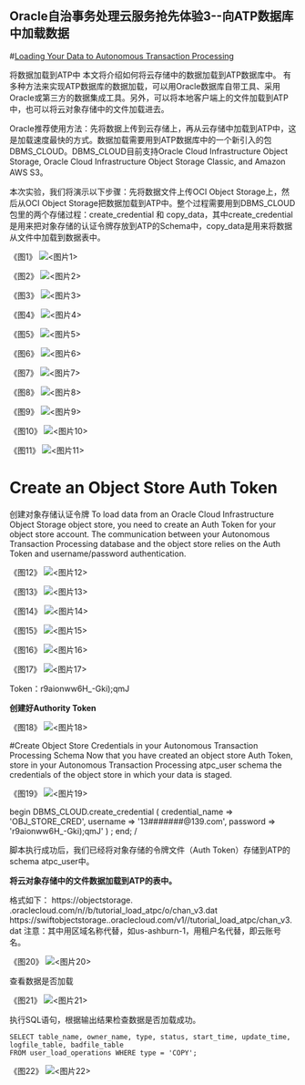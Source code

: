 ## Oracle自治事务处理云服务抢先体验3--向ATP数据库中加载数据


#[Loading Your Data to Autonomous Transaction Processing](http://www.oracle.com/webfolder/technetwork/tutorials/obe/cloud/atp/OBE_Loading%20Your%20Data%20Into%20Autonomous%20Transaction%20Processing/loading_your_data_Into_autonomous_transaction_processing.html)  

将数据加载到ATP中
本文将介绍如何将云存储中的数据加载到ATP数据库中。
有多种方法来实现ATP数据库的数据加载，可以用Oracle数据库自带工具、采用Oracle或第三方的数据集成工具。另外，可以将本地客户端上的文件加载到ATP中，也可以将云对象存储中的文件加载进去。

Oracle推荐使用方法：先将数据上传到云存储上，再从云存储中加载到ATP中，这是加载速度最快的方式。数据加载需要用到ATP数据库中的一个新引入的包DBMS_CLOUD。DBMS_CLOUD目前支持Oracle Cloud Infrastructure Object Storage, Oracle Cloud Infrastructure Object Storage Classic, and Amazon AWS S3。

本次实验，我们将演示以下步骤：先将数据文件上传OCI Object Storage上，然后从OCI Object Storage把数据加载到ATP中。整个过程需要用到DBMS_CLOUD包里的两个存储过程：create_credential 和 copy_data，其中create_credential是用来把对象存储的认证令牌存放到ATP的Schema中，copy_data是用来将数据从文件中加载到数据表中。

《图1》
![**<图片1>**](https://github.com/cloud-is-coming/oraclecloud/blob/master/atp-get-started/Loading/1.png)



《图2》
![**<图片2>**](https://github.com/cloud-is-coming/oraclecloud/blob/master/atp-get-started/Loading/2.png)



《图3》
![**<图片3>**](https://github.com/cloud-is-coming/oraclecloud/blob/master/atp-get-started/Loading/3.png)



《图4》
![**<图片4>**](https://github.com/cloud-is-coming/oraclecloud/blob/master/atp-get-started/Loading/4.png)


《图5》
![**<图片5>**](https://github.com/cloud-is-coming/oraclecloud/blob/master/atp-get-started/Loading/5.png)


《图6》
![**<图片6>**](https://github.com/cloud-is-coming/oraclecloud/blob/master/atp-get-started/Loading/6.png)




《图7》
![**<图片7>**](https://github.com/cloud-is-coming/oraclecloud/blob/master/atp-get-started/Loading/7.png)


《图8》
![**<图片8>**](https://github.com/cloud-is-coming/oraclecloud/blob/master/atp-get-started/Loading/8.png)


《图9》
![**<图片9>**](https://github.com/cloud-is-coming/oraclecloud/blob/master/atp-get-started/Loading/9.png)


《图10》
![**<图片10>**](https://github.com/cloud-is-coming/oraclecloud/blob/master/atp-get-started/Loading/10.png)




《图11》
![**<图片11>**](https://github.com/cloud-is-coming/oraclecloud/blob/master/atp-get-started/Loading/11.png)



# Create an Object Store Auth Token
创建对象存储认证令牌
To load data from an Oracle Cloud Infrastructure Object Storage object store, you need to create an Auth Token for your object store account. The communication between your Autonomous Transaction Processing database and the object store relies on the Auth Token and username/password authentication.


《图12》
![**<图片12>**](https://github.com/cloud-is-coming/oraclecloud/blob/master/atp-get-started/Loading/12.png)

《图13》
![**<图片13>**](https://github.com/cloud-is-coming/oraclecloud/blob/master/atp-get-started/Loading/13.png)

《图14》
![**<图片14>**](https://github.com/cloud-is-coming/oraclecloud/blob/master/atp-get-started/Loading/14.png)


《图15》
![**<图片15>**](https://github.com/cloud-is-coming/oraclecloud/blob/master/atp-get-started/Loading/15.png)

《图16》
![**<图片16>**](https://github.com/cloud-is-coming/oraclecloud/blob/master/atp-get-started/Loading/16.png)

《图17》
![**<图片17>**](https://github.com/cloud-is-coming/oraclecloud/blob/master/atp-get-started/Loading/17.png)






Token：r9aionww6H_-Gki);qmJ


**创建好Authority Token**

《图18》
![**<图片18>**](https://github.com/cloud-is-coming/oraclecloud/blob/master/atp-get-started/Loading/18.png)






#Create Object Store Credentials in your Autonomous Transaction Processing Schema
Now that you have created an object store Auth Token, store in your Autonomous Transaction Processing atpc_user schema the credentials of the object store in which your data is staged.

《图19》
![**<图片19>**](https://github.com/cloud-is-coming/oraclecloud/blob/master/atp-get-started/Loading/19.png)



begin
  DBMS_CLOUD.create_credential (
credential_name => 'OBJ_STORE_CRED',
username => '13#######@139.com',
password => 'r9aionww6H_-Gki);qmJ'
  ) ;
end;
/


脚本执行成功后，我们已经将对象存储的令牌文件（Auth Token）存储到ATP的schema atpc_user中。


**将云对象存储中的文件数据加载到ATP的表中。**




格式如下：
https://objectstorage. <region name>.oraclecloud.com/n/<tenant name>/b/tutorial_load_atpc/o/chan_v3.dat
https://swiftobjectstorage.<region name>.oraclecloud.com/v1/<tenant name>/tutorial_load_atpc/chan_v3.dat
注意：其中<region name>用区域名称代替，如us-ashburn-1，<tenant name>用租户名代替，即云账号名。

《图20》
![**<图片20>**](https://github.com/cloud-is-coming/oraclecloud/blob/master/atp-get-started/Loading/20.png)




查看数据是否加载

《图21》
![**<图片21>**](https://github.com/cloud-is-coming/oraclecloud/blob/master/atp-get-started/Loading/21.png)





执行SQL语句，根据输出结果检查数据是否加载成功。


	SELECT table_name, owner_name, type, status, start_time, update_time, 
	logfile_table, badfile_table 
	FROM user_load_operations WHERE type = 'COPY';
	

《图22》
![**<图片22>**](https://github.com/cloud-is-coming/oraclecloud/blob/master/atp-get-started/Loading/22.png)









